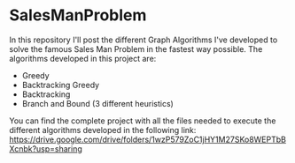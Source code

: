 # SalesManProblem
In this repository I'll post the different Graph Algorithms I've developed to solve the famous Sales Man Problem in the fastest way possible.
The algorithms developed in this project are: 
- Greedy
- Backtracking Greedy
- Backtracking
- Branch and Bound (3 different heuristics)

You can find the complete project with all the files needed to execute the different algorithms developed in the following link: https://drive.google.com/drive/folders/1wzP579ZoC1jHY1M27SKo8WEPTbBXcnbk?usp=sharing

